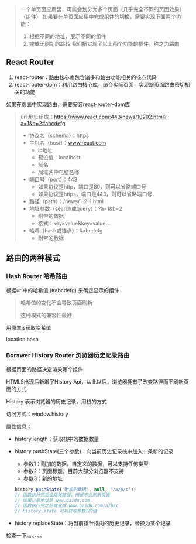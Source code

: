 > 一个单页面应用里，可能会划分为多个页面（几乎完全不同的页面效果）（组件）
> 如果要在单页面应用中完成组件的切换，需要实现下面两个功能：
>
> 1. 根据不同的地址，展示不同的组件
> 2. 完成无刷新的跳转
> 我们把实现了以上两个功能的插件，称之为路由



## React Router

1. react-router：路由核心库包含诸多和路由功能相关的核心代码
2. react-router-dom：利用路由核心库，结合实际页面，实现跟页面路由密切相关的功能

如果在页面中实现路由，需要安装react-router-dom库

> url 地址组成：https://www.react.com:443/news/10202.html?a=1&b=2#abcdefg
>
> + 协议名（schema）：https
> + 主机名（host）：www.react.com
>   + ip地址
>   + 预设值：localhost
>   + 域名
>   + 局域网中电脑名称
> + 端口号（port）：443
>   + 如果协议是http，端口是80，则可以省略端口号
>   + 如果协议是https，端口是443，则可以省略端口号
> + 路径（path）：/news/1-2-1.html
> + 地址参数（search或query）：?a=1&b=2
>   + 附带的数据
>   + 格式：key=value&key=value...
> + 哈希（hash或锚点）：#abcdefg
>   + 附带的数据

## 路由的两种模式
### Hash Router 哈希路由

根据url中的哈希值 (#abcdefg) 来确定显示的组件

> 哈希值的变化不会导致页面刷新
>
> 这种模式的兼容性最好

用原生js获取哈希值

location.hash

### Borswer History Router 浏览器历史记录路由

根据页面的路径决定渲染哪个组件

HTML5出现后新增了History Api，从此以后，浏览器拥有了改变路径而不刷新页面的方式

History 表示浏览器的历史记录，用栈的方式

访问方式：window.history

属性信息：

+ history.length：获取栈中的数据数量

+ history.pushState(三个参数)：向当前历史记录栈中加入一条新的记录

  + 参数1：附加的数据，自定义的数据，可以支持任何类型
  + 参数2：页面标题，目前大部分浏览器不支持
  + 参数3：新的地址

  ```js
  history.pushState('附加的数据', null, '/a/b/c');
  // 函数执行完后会跳转路径，但是不会刷新页面
  // 如果之前地址是 www.baidu.com
  // 函数执行完之后或变成 www.baidu.com/a/b/c
  // history.state 可以获取参数1的值
  ```

+ history.replaceState：将当前指针指向的历史记录，替换为某个记录



检查一下。。。。。。

